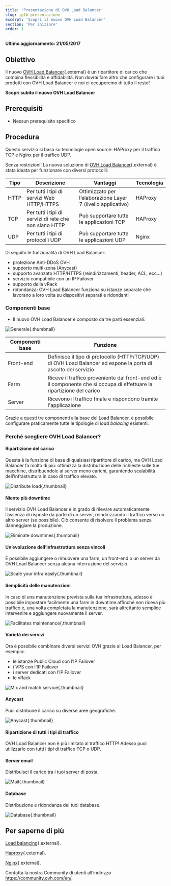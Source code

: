 ```yaml
---
title: 'Presentazione di OVH Load Balancer'
slug: iplb-presentazione
excerpt: 'Scopri il nuovo OVH Load Balancer'
section: 'Per iniziare'
order: 1
---
```


**Ultimo aggiornamento: 21/05/2017**

## Obiettivo

Il nuovo [OVH Load Balancer](https://www.ovh.it/soluzioni/load-balancer/){.external} è un ripartitore di carico che combina flessibilità e affidabilità. Non dovrai fare altro che configurare i tuoi prodotti con OVH Load Balancer e noi ci occuperemo di tutto il resto!

**Scopri subito il nuovo OVH Load Balancer**

## Prerequisiti

- Nessun prerequisito specifico


## Procedura

 
Questo servizio si basa su tecnologie open source: HAProxy per il traffico TCP e Nginx per il traffico UDP.

Senza restrizioni! La nuova soluzione di [OVH Load Balancer](https://www.ovh.it/soluzioni/load-balancer/){.external} è stata ideata per funzionare con diversi protocolli:

|Tipo|Descrizione|Vantaggi|Tecnologia|
|---|---|---|---|
|HTTP|Per tutti i tipi di servizi Web HTTP/HTTPS|Ottimizzato per l’elaborazione Layer 7 (livello applicativo)|HAProxy|
|TCP|Per tutti i tipi di servizi di rete che non siano HTTP|Può supportare tutte le applicazioni TCP|HAProxy|
|UDP|Per tutti i tipi di protocolli UDP|Può supportare tutte le applicazioni UDP|Nginx|

Di seguito le funzionalità di OVH Load Balancer:

 - protezione Anti-DDoS OVH
 - supporto multi-zona (Anycast)
 - supporto avanzato HTTP/HTTPS (reindirizzamenti, header, ACL, ecc...)
 - servizio compatibile con un IP Failover
 - supporto della vRack
 - ridondanza: OVH Load Balancer funziona su istanze separate che lavorano a loro volta su dispositivi separati e ridondanti

### Componenti base

- Il nuovo OVH Load Balancer è composto da tre parti essenziali:

![Generale](images/diag_gen.png){.thumbnail}

|Componenti base|Funzione|
|---|---|
|Front-end|Definisce il tipo di protocollo (HTTP/TCP/UDP) di OVH Load Balancer ed espone la porta di ascolto del servizio|
|Farm|Riceve il traffico proveniente dal front-end ed è il componente che si occupa di effettuare la ripartizione del carico|
|Server|Ricevono il traffico finale e rispondono tramite l'applicazione|

Grazie a questi tre componenti alla base del Load Balancer, è possibile configurare praticamente tutte le tipologie di *load balacing* esistenti.


### Perché scegliere OVH Load Balancer?

#### Ripartizione del carico

Questa è la funzione di base di qualsiasi ripartitore di carico, ma OVH Load Balancer fa molto di più: ottimizza la distribuzione delle richieste sulle tue macchine, distribuendole ai server meno carichi, garantendo scalabilità dell'infrastruttura in caso di traffico elevato.

![Distribute load](images/distribute_load.png){.thumbnail}

#### Niente più downtime

Il servizio OVH Load Balancer è in grado di rilevare automaticamente l’assenza di risposte da parte di un server, reindirizzando il traffico verso un altro server (se possibile). Ciò consente di risolvere il problema senza danneggiare la produzione.

![Eliminate downtimes](images/eliminate_downtimes.png){.thumbnail}

#### Un’evoluzione dell’infrastruttura senza vincoli

È possibile aggiungere o rimuovere una farm, un front-end o un server da OVH Load Balancer senza alcuna interruzione del servizio.

![Scale your infra easily](images/facilitate_maintenance.png){.thumbnail}


#### Semplicità delle manutenzioni

In caso di una manutenzione prevista sulla tua infrastruttura, adesso è possibile impostare facilmente una farm in downtime affinché non riceva più traffico e, una volta completata la manutenzione, sarà altrettanto semplice intervenire e aggiungere nuovamente il server.

![Facilitates maintenance](images/scale_easily.png){.thumbnail}


#### Varietà dei servizi

Ora è possibile combinare diversi servizi OVH grazie al Load Balancer, per esempio:

- le istanze Public Cloud con l’IP Failover
- i VPS con l’IP Failover
- i server dedicati con l’IP Failover
- le vRack

![Mix and match service](images/mix_and_match.png){.thumbnail}

#### Anycast

Puoi distribuire il carico su diverse aree geografiche.

![Anycast](images/anycast.png){.thumbnail}


#### Ripartizione di tutti i tipi di traffico

OVH Load Balancer non è più limitato al traffico HTTP! Adesso puoi utilizzarlo con tutti i tipi di traffico TCP o UDP.


#### Server email

Distribuisci il carico tra i tuoi server di posta.

![Mail](images/mail.png){.thumbnail}


#### Database

Distribuzione e ridondanza dei tuoi database.

![Database](images/database.png){.thumbnail}


## Per saperne di più

[Load balancing](https://it.wikipedia.org/wiki/Load_balancing){.external}.

[Haproxy](https://en.wikipedia.org/wiki/HAProxy){.external}.

[Nginx](https://it.wikipedia.org/wiki/Nginx){.external}.

Contatta la nostra Community di utenti all’indirizzo <https://community.ovh.com/en/>.